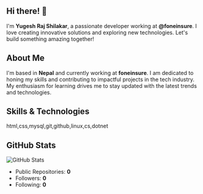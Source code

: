 ## Hi there! 👋

I'm **Yugesh Raj Shilakar**, a passionate developer working at **@foneinsure**. I love creating innovative solutions and exploring new technologies. Let's build something amazing together!

## About Me

I'm based in **Nepal** and currently working at **foneinsure**. I am dedicated to honing my skills and contributing to impactful projects in the tech industry. My enthusiasm for learning drives me to stay updated with the latest trends and technologies.

## Skills & Technologies

html,css,mysql,git,github,linux,cs,dotnet

## GitHub Stats

![GitHub Stats](https://github-readme-stats.vercel.app/api?username=yugesh-foneinsure&show_icons=true&theme=radical)

- Public Repositories: **0**
- Followers: **0**
- Following: **0**
